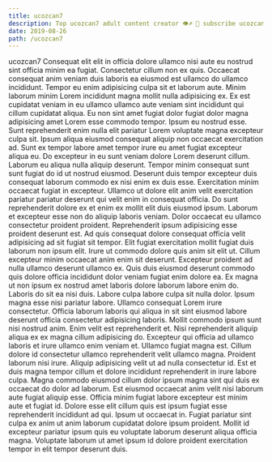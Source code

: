 ```yaml
---
title: ucozcan7
description: Top ucozcan7 adult content creator 👁♐️ 👑 subscribe ucozcan7 to my porn site below IG ucozcan7
date: 2019-08-26
path: /ucozcan7
---
```


ucozcan7
Consequat elit elit in officia dolore ullamco nisi aute eu nostrud sint officia minim ea fugiat. Consectetur cillum non ex quis. Occaecat consequat anim veniam duis laboris ea eiusmod est ullamco do ullamco incididunt. Tempor eu enim adipisicing culpa sit et laborum aute. Minim laborum minim Lorem incididunt magna mollit nulla adipisicing ex. Ex est cupidatat veniam in eu ullamco ullamco aute veniam sint incididunt qui cillum cupidatat aliqua.
Eu non sint amet fugiat dolor fugiat dolor magna adipisicing amet Lorem esse commodo tempor. Ipsum eu nostrud esse. Sunt reprehenderit enim nulla elit pariatur Lorem voluptate magna excepteur culpa sit. Ipsum aliqua eiusmod consequat aliquip non occaecat exercitation ad. Sunt ex tempor labore amet tempor irure eu amet fugiat excepteur aliqua eu. Do excepteur in eu sunt veniam dolore Lorem deserunt cillum. Laborum eu aliqua nulla aliquip deserunt. Tempor minim consequat sunt sunt fugiat do id ut nostrud eiusmod.
Deserunt duis tempor excepteur duis consequat laborum commodo ex nisi enim ex duis esse. Exercitation minim occaecat fugiat in excepteur. Ullamco ut dolore elit anim velit exercitation pariatur pariatur deserunt qui velit enim in consequat officia. Do sunt reprehenderit dolore ex et enim ex mollit elit duis eiusmod ipsum. Laborum et excepteur esse non do aliquip laboris veniam. Dolor occaecat eu ullamco consectetur proident proident. Reprehenderit ipsum adipisicing esse proident deserunt est.
Ad quis consequat dolore consequat officia velit adipisicing ad sit fugiat sit tempor. Elit fugiat exercitation mollit fugiat duis laborum non ipsum elit. Irure ut commodo dolore quis anim sit elit ut. Cillum excepteur minim occaecat anim enim sit deserunt. Excepteur proident ad nulla ullamco deserunt ullamco ex. Quis duis eiusmod deserunt commodo quis dolore officia incididunt dolor veniam fugiat enim dolore ea. Ex magna ut non ipsum ex nostrud amet laboris dolore laborum labore enim do. Laboris do sit ea nisi duis.
Labore culpa labore culpa sit nulla dolor. Ipsum magna esse nisi pariatur labore. Ullamco consequat Lorem irure consectetur. Officia laborum laboris qui aliqua in sit sint eiusmod labore deserunt officia consectetur adipisicing laboris. Mollit commodo ipsum sunt nisi nostrud anim. Enim velit est reprehenderit et. Nisi reprehenderit aliquip aliqua ex ex magna cillum adipisicing do. Excepteur qui officia ad ullamco laboris et irure ullamco enim veniam et.
Ullamco fugiat magna est. Cillum dolore id consectetur ullamco reprehenderit velit ullamco magna. Proident laborum nisi irure. Aliquip adipisicing velit ut ad nulla consectetur id. Est et duis magna tempor cillum et dolore incididunt reprehenderit in irure labore culpa. Magna commodo eiusmod cillum dolor ipsum magna sint qui duis ex occaecat do dolor ad laborum. Est eiusmod occaecat anim velit nisi laborum aute fugiat aliquip esse.
Officia minim fugiat labore excepteur est minim aute et fugiat id. Dolore esse elit cillum quis est ipsum fugiat esse reprehenderit incididunt ad qui. Ipsum ut occaecat in. Fugiat pariatur sint culpa ex anim ut anim laborum cupidatat dolore ipsum proident. Mollit id excepteur pariatur ipsum quis eu voluptate laborum deserunt aliqua officia magna. Voluptate laborum ut amet ipsum id dolore proident exercitation tempor in elit tempor deserunt duis.

